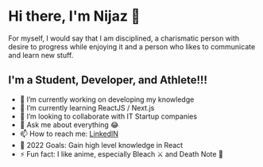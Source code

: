 # Hi there, I'm Nijaz 👋

For myself, I would say that I am disciplined, a charismatic person with desire to progress while enjoying it and a person who likes to communicate and learn new stuff.

## I'm a Student, Developer, and Athlete!!!

- 🔭 I’m currently working on developing my knowledge
- 🌱 I’m currently learning ReactJS / Next.js
- 👯 I’m looking to collaborate with IT Startup companies
- 💬 Ask me about everything 😂
- 📫 How to reach me: [LinkedIN](https://www.linkedin.com/in/nijaz-andelić-2812261bb/)
- 🥅 2022 Goals: Gain high level knowledge in React
- ⚡ Fun fact: I like anime, especially Bleach ⚔ and Death Note 📓
